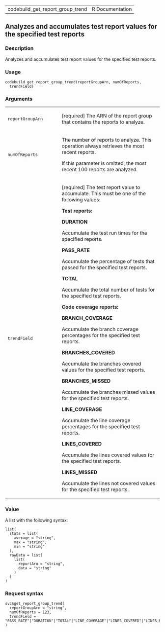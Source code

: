<table style="width: 100%;">
<tbody>
<tr class="odd">
<td>codebuild_get_report_group_trend</td>
<td style="text-align: right;">R Documentation</td>
</tr>
</tbody>
</table>

## Analyzes and accumulates test report values for the specified test reports

### Description

Analyzes and accumulates test report values for the specified test
reports.

### Usage

    codebuild_get_report_group_trend(reportGroupArn, numOfReports,
      trendField)

### Arguments

<table>
<colgroup>
<col style="width: 35%" />
<col style="width: 65%" />
</colgroup>
<tbody>
<tr class="odd">
<td><code
id="codebuild_get_report_group_trend_:_reportGroupArn">reportGroupArn</code></td>
<td><p>[required] The ARN of the report group that contains the reports
to analyze.</p></td>
</tr>
<tr class="even">
<td><code
id="codebuild_get_report_group_trend_:_numOfReports">numOfReports</code></td>
<td><p>The number of reports to analyze. This operation always retrieves
the most recent reports.</p>
<p>If this parameter is omitted, the most recent 100 reports are
analyzed.</p></td>
</tr>
<tr class="odd">
<td><code
id="codebuild_get_report_group_trend_:_trendField">trendField</code></td>
<td><p>[required] The test report value to accumulate. This must be one
of the following values:</p>
<p><strong>Test reports:</strong></p>
<p><strong>DURATION</strong></p>
<p>Accumulate the test run times for the specified reports.</p>
<p><strong>PASS_RATE</strong></p>
<p>Accumulate the percentage of tests that passed for the specified test
reports.</p>
<p><strong>TOTAL</strong></p>
<p>Accumulate the total number of tests for the specified test
reports.</p>
<p><strong>Code coverage reports:</strong></p>
<p><strong>BRANCH_COVERAGE</strong></p>
<p>Accumulate the branch coverage percentages for the specified test
reports.</p>
<p><strong>BRANCHES_COVERED</strong></p>
<p>Accumulate the branches covered values for the specified test
reports.</p>
<p><strong>BRANCHES_MISSED</strong></p>
<p>Accumulate the branches missed values for the specified test
reports.</p>
<p><strong>LINE_COVERAGE</strong></p>
<p>Accumulate the line coverage percentages for the specified test
reports.</p>
<p><strong>LINES_COVERED</strong></p>
<p>Accumulate the lines covered values for the specified test
reports.</p>
<p><strong>LINES_MISSED</strong></p>
<p>Accumulate the lines not covered values for the specified test
reports.</p></td>
</tr>
</tbody>
</table>

### Value

A list with the following syntax:

    list(
      stats = list(
        average = "string",
        max = "string",
        min = "string"
      ),
      rawData = list(
        list(
          reportArn = "string",
          data = "string"
        )
      )
    )

### Request syntax

    svc$get_report_group_trend(
      reportGroupArn = "string",
      numOfReports = 123,
      trendField = "PASS_RATE"|"DURATION"|"TOTAL"|"LINE_COVERAGE"|"LINES_COVERED"|"LINES_MISSED"|"BRANCH_COVERAGE"|"BRANCHES_COVERED"|"BRANCHES_MISSED"
    )
